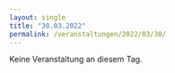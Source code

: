 ```yaml
---
layout: single
title: "30.03.2022"
permalink: /veranstaltungen/2022/03/30/
---
```


Keine Veranstaltung an diesem Tag.
